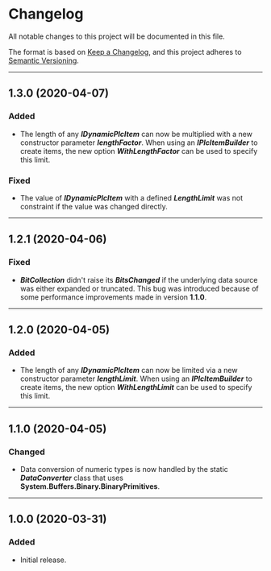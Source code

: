 # Changelog

All notable changes to this project will be documented in this file.

The format is based on [Keep a Changelog](https://keepachangelog.com/en/1.0.0/), and this project adheres to [Semantic Versioning](https://semver.org/spec/v2.0.0.html).
___

## 1.3.0 (2020-04-07)

### Added

- The length of any ***IDynamicPlcItem*** can now be multiplied with a new constructor parameter ***lengthFactor***. When using an ***IPlcItemBuilder*** to create items, the new option ***WithLengthFactor*** can be used to specify this limit.

### Fixed

- The value of ***IDynamicPlcItem*** with a defined ***LengthLimit*** was not constraint if the value was changed directly.
___

## 1.2.1 (2020-04-06)

### Fixed

- ***BitCollection*** didn't raise its ***BitsChanged*** if the underlying data source was either expanded or truncated. This bug was introduced because of some performance improvements made in version **1.1.0**.
___

## 1.2.0 (2020-04-05)

### Added

- The length of any ***IDynamicPlcItem*** can now be limited via a new constructor parameter ***lengthLimit***. When using an ***IPlcItemBuilder*** to create items, the new option ***WithLengthLimit*** can be used to specify this limit.
___

## 1.1.0 (2020-04-05)

### Changed

- Data conversion of numeric types is now handled by the static ***DataConverter*** class that uses **System.Buffers.Binary.BinaryPrimitives**.
___

## 1.0.0 (2020-03-31)

### Added

- Initial release.